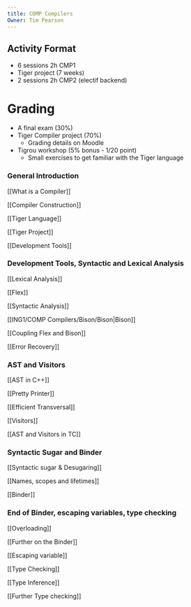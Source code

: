 ```yaml
---
title: COMP Compilers
Owner: Tim Pearson
---
```

## Activity Format
- 6 sessions 2h CMP1
- Tiger project (7 weeks)
- 2 sessions 2h CMP2 (electif backend)
# Grading
- A final exam (30%)
- Tiger Compiler project (70%)
    - Grading details on Moodle
- Tigrou workshop (5% bonus - 1/20 point)
    - Small exercises to get familiar with the Tiger language
  
### General Introduction
[[What is a Compiler]]

[[Compiler Construction]]

[[Tiger Language]]

[[Tiger Project]]

[[Development Tools]]

  
### Development Tools, Syntactic and Lexical Analysis
[[Lexical Analysis]]

[[Flex]]

[[Syntactic Analysis]]

[[ING1/COMP Compilers/Bison/Bison|Bison]]

[[Coupling Flex and Bison]]

[[Error Recovery]]

  
### AST and Visitors
[[AST in C++]]

[[Pretty Printer]]

[[Efficient Transversal]]

[[Visitors]]

[[AST and Visitors in TC]]

  
### Syntactic Sugar and Binder
[[Syntactic sugar & Desugaring]]

[[Names, scopes and lifetimes]]

[[Binder]]

  
### End of Binder, escaping variables, type checking
[[Overloading]]

[[Further on the Binder]]

[[Escaping variable]]

[[Type Checking]]

[[Type Inference]]

[[Further Type checking]]


